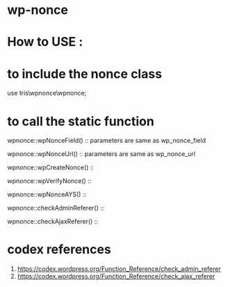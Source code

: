 # wp-nonce


# How to USE : 

# to include the nonce class 

use tris\wpnonce\wpnonce;

# to call the static function 
wpnonce::wpNonceField() :: parameters are same as wp_nonce_field 

wpnonce::wpNonceUrl()   :: parameters are same as wp_nonce_url

wpnonce::wpCreateNonce()   ::

wpnonce::wpVerifyNonce()   ::

wpnonce::wpNonceAYS()   ::

wpnonce::checkAdminReferer()   ::

wpnonce::checkAjaxReferer()   ::

# codex references 

1. https://codex.wordpress.org/Function_Reference/check_admin_referer
2. https://codex.wordpress.org/Function_Reference/check_ajax_referer
